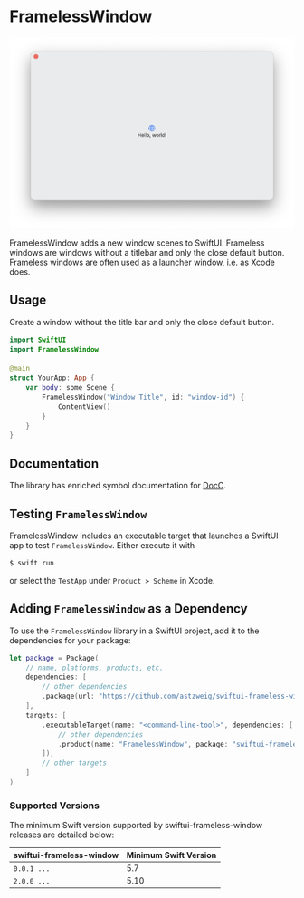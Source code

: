 # FramelessWindow
![Frameless window on macOS](Examples/Frameless-Window.png)

FramelessWindow adds a new window scenes to SwiftUI. Frameless windows are
windows without a titlebar and only the close default button.
Frameless windows are often used as a launcher window, i.e. as Xcode does.

## Usage
Create a window without the title bar and only the close default button.

```swift
import SwiftUI
import FramelessWindow

@main
struct YourApp: App {
    var body: some Scene {
        FramelessWindow("Window Title", id: "window-id") {
            ContentView()
        }
    }
}
```

## Documentation
The library has enriched symbol documentation for [DocC].

[DocC]: https://www.swift.org/documentation/docc/documenting-a-swift-framework-or-package

## Testing `FramelessWindow`
FramelessWindow includes an executable target that launches a SwiftUI app to
test `FramelessWindow`. Either execute it with

```sh
$ swift run
```

or select the `TestApp` under `Product > Scheme` in Xcode.

## Adding `FramelessWindow` as a Dependency

To use the `FramelessWindow` library in a SwiftUI project, 
add it to the dependencies for your package:

```swift
let package = Package(
    // name, platforms, products, etc.
    dependencies: [
        // other dependencies
        .package(url: "https://github.com/astzweig/swiftui-frameless-window", from: "1.0.0"),
    ],
    targets: [
        .executableTarget(name: "<command-line-tool>", dependencies: [
            // other dependencies
            .product(name: "FramelessWindow", package: "swiftui-frameless-window"),
        ]),
        // other targets
    ]
)
```

### Supported Versions

The minimum Swift version supported by swiftui-frameless-window releases are detailed below:

swiftui-frameless-window   | Minimum Swift Version
---------------------------|----------------------
`0.0.1 ...`                | 5.7
`2.0.0 ...`                | 5.10
